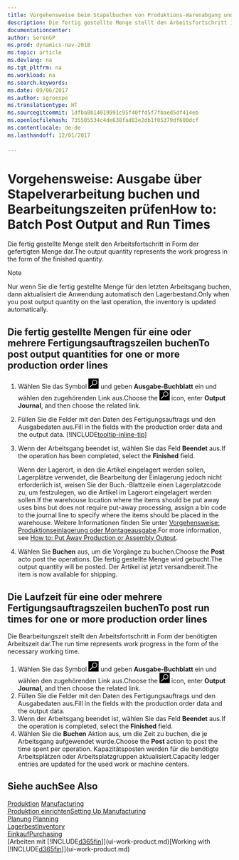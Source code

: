 ```yaml
---
title: Vorgehensweise beim Stapelbuchen von Produktions-Warenabgang und Laufzeiten
description: Die fertig gestellte Menge stellt den Arbeitsfortschritt in Form der gefertigten Menge dar.
documentationcenter: 
author: SorenGP
ms.prod: dynamics-nav-2018
ms.topic: article
ms.devlang: na
ms.tgt_pltfrm: na
ms.workload: na
ms.search.keywords: 
ms.date: 09/06/2017
ms.author: sgroespe
ms.translationtype: HT
ms.sourcegitcommit: 1dfba8b14019991c95f40ffd5f7fbaed5df414eb
ms.openlocfilehash: 735505534c4de638fad03e2db1f05379df600dcf
ms.contentlocale: de-de
ms.lasthandoff: 12/01/2017

---
```

# <a name="how-to-batch-post-output-and-run-times"></a><span data-ttu-id="d05c1-103">Vorgehensweise: Ausgabe über Stapelverarbeitung buchen und Bearbeitungszeiten prüfen</span><span class="sxs-lookup"><span data-stu-id="d05c1-103">How to: Batch Post Output and Run Times</span></span>
<span data-ttu-id="d05c1-104">Die fertig gestellte Menge stellt den Arbeitsfortschritt in Form der gefertigten Menge dar.</span><span class="sxs-lookup"><span data-stu-id="d05c1-104">The output quantity represents the work progress in the form of the finished quantity.</span></span>  

> [!NOTE]
> <span data-ttu-id="d05c1-105">Nur wenn Sie die fertig gestellte Menge für den letzten Arbeitsgang buchen, dann aktualisiert die Anwendung automatisch den Lagerbestand.</span><span class="sxs-lookup"><span data-stu-id="d05c1-105">Only when you post output quantity on the last operation, the inventory is updated automatically.</span></span>  

## <a name="to-post-output-quantities-for-one-or-more-production-order-lines"></a><span data-ttu-id="d05c1-106">Die fertig gestellte Mengen für eine oder mehrere Fertigungsauftragszeilen buchen</span><span class="sxs-lookup"><span data-stu-id="d05c1-106">To post output quantities for one or more production order lines</span></span>
1. <span data-ttu-id="d05c1-107">Wählen Sie das Symbol ![Nach Seite oder Bericht suchen](media/ui-search/search_small.png "Nach Seite oder Bericht suchen") und geben **Ausgabe-Buchblatt** ein und wählen den zugehörenden Link aus.</span><span class="sxs-lookup"><span data-stu-id="d05c1-107">Choose the ![Search for Page or Report](media/ui-search/search_small.png "Search for Page or Report icon") icon, enter **Output Journal**, and then choose the related link.</span></span>  
2. <span data-ttu-id="d05c1-108">Füllen Sie die Felder mit den Daten des Fertigungsauftrags und den Ausgabedaten aus.</span><span class="sxs-lookup"><span data-stu-id="d05c1-108">Fill in the fields with the production order data and the output data.</span></span> [!INCLUDE[tooltip-inline-tip](includes/tooltip-inline-tip_md.md)]
3. <span data-ttu-id="d05c1-109">Wenn der Arbeitsgang beendet ist, wählen Sie das Feld **Beendet** aus.</span><span class="sxs-lookup"><span data-stu-id="d05c1-109">If the operation has been completed, select the **Finished** field.</span></span>  

    <span data-ttu-id="d05c1-110">Wenn der Lagerort, in den die Artikel eingelagert werden sollen, Lagerplätze verwendet, die Bearbeitung der Einlagerung jedoch nicht erforderlich ist,  weisen Sie der Buch.-Blattzeile einen Lagerplatzcode zu, um festzulegen, wo die Artikel im Lagerort eingelagert werden sollen.</span><span class="sxs-lookup"><span data-stu-id="d05c1-110">If the warehouse location where the items should be put away uses bins but does not require put-away processing,  assign a bin code to the journal line to specify where the items should be placed in the warehouse.</span></span> <span data-ttu-id="d05c1-111">Weitere Informationen finden Sie unter [Vorgehensweise: Produktionseinlagerung oder Montageausgabe](warehouse-how-to-put-away-production-output.md).</span><span class="sxs-lookup"><span data-stu-id="d05c1-111">For more information, see [How to: Put Away Production or Assembly Output](warehouse-how-to-put-away-production-output.md).</span></span>  

4. <span data-ttu-id="d05c1-112">Wählen Sie **Buchen** aus, um die Vorgänge zu buchen.</span><span class="sxs-lookup"><span data-stu-id="d05c1-112">Choose the **Post** acto post the operations.</span></span> <span data-ttu-id="d05c1-113">Die fertig gestellte Menge wird gebucht.</span><span class="sxs-lookup"><span data-stu-id="d05c1-113">The output quantity will be posted.</span></span> <span data-ttu-id="d05c1-114">Der Artikel ist jetzt versandbereit.</span><span class="sxs-lookup"><span data-stu-id="d05c1-114">The item is now available for shipping.</span></span>  

## <a name="to-post-run-times-for-one-or-more-production-order-lines"></a><span data-ttu-id="d05c1-115">Die Laufzeit für eine oder mehrere Fertigungsauftragszeilen buchen</span><span class="sxs-lookup"><span data-stu-id="d05c1-115">To post run times for one or more production order lines</span></span>
<span data-ttu-id="d05c1-116">Die Bearbeitungszeit stellt den Arbeitsfortschritt in Form der benötigten Arbeitszeit dar.</span><span class="sxs-lookup"><span data-stu-id="d05c1-116">The run time represents work progress in the form of the necessary working time.</span></span>    

1.  <span data-ttu-id="d05c1-117">Wählen Sie das Symbol ![Nach Seite oder Bericht suchen](media/ui-search/search_small.png "Nach Seite oder Bericht suchen") und geben **Ausgabe-Buchblatt** ein und wählen den zugehörenden Link aus.</span><span class="sxs-lookup"><span data-stu-id="d05c1-117">Choose the ![Search for Page or Report](media/ui-search/search_small.png "Search for Page or Report icon") icon, enter **Output Journal**, and then choose the related link.</span></span>  
2. <span data-ttu-id="d05c1-118">Füllen Sie die Felder mit den Daten des Fertigungsauftrags und den Ausgabedaten aus.</span><span class="sxs-lookup"><span data-stu-id="d05c1-118">Fill in the fields with the production order data and the output data.</span></span>  
3.  <span data-ttu-id="d05c1-119">Wenn der Arbeitsgang beendet ist, wählen Sie das Feld **Beendet** aus.</span><span class="sxs-lookup"><span data-stu-id="d05c1-119">If the operation is completed, select the **Finished** field.</span></span>  
4. <span data-ttu-id="d05c1-120">Wählen Sie die **Buchen** Aktion aus, um die Zeit zu buchen, die je Arbeitsgang aufgewendet wurde.</span><span class="sxs-lookup"><span data-stu-id="d05c1-120">Choose the **Post** action to post the time spent per operation.</span></span> <span data-ttu-id="d05c1-121">Kapazitätsposten werden für die benötigte Arbeitsplätzen oder Arbeitsplatzgruppen aktualisiert.</span><span class="sxs-lookup"><span data-stu-id="d05c1-121">Capacity ledger entries are updated for the used work or machine centers.</span></span>

## <a name="see-also"></a><span data-ttu-id="d05c1-122">Siehe auch</span><span class="sxs-lookup"><span data-stu-id="d05c1-122">See Also</span></span>  
<span data-ttu-id="d05c1-123">[Produktion](production-manage-manufacturing.md)  </span><span class="sxs-lookup"><span data-stu-id="d05c1-123">[Manufacturing](production-manage-manufacturing.md)  </span></span>  
[<span data-ttu-id="d05c1-124">Produktion einrichten</span><span class="sxs-lookup"><span data-stu-id="d05c1-124">Setting Up Manufacturing</span></span>](production-configure-production-processes.md)  
<span data-ttu-id="d05c1-125">[Planung](production-planning.md)    </span><span class="sxs-lookup"><span data-stu-id="d05c1-125">[Planning](production-planning.md)    </span></span>  
[<span data-ttu-id="d05c1-126">Lagerbest</span><span class="sxs-lookup"><span data-stu-id="d05c1-126">Inventory</span></span>](inventory-manage-inventory.md)  
[<span data-ttu-id="d05c1-127">Einkauf</span><span class="sxs-lookup"><span data-stu-id="d05c1-127">Purchasing</span></span>](purchasing-manage-purchasing.md)  
<span data-ttu-id="d05c1-128">[Arbeiten mit [!INCLUDE[d365fin](includes/d365fin_md.md)]](ui-work-product.md)</span><span class="sxs-lookup"><span data-stu-id="d05c1-128">[Working with [!INCLUDE[d365fin](includes/d365fin_md.md)]](ui-work-product.md)</span></span>

